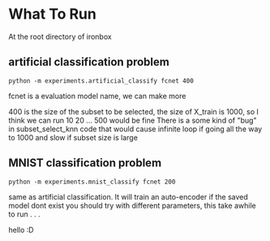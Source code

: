 # What To Run

At the root directory of ironbox

## artificial classification problem

    python -m experiments.artificial_classify fcnet 400

fcnet is a evaluation model name, we can make more

400 is the size of the subset to be selected, the size of X\_train is 1000, so
I think we can run 10 20 ... 500 would be fine There is a some kind of "bug" in
subset\_select\_knn code that would cause infinite loop if going all the way to
1000 and slow if subset size is large

## MNIST classification problem

    python -m experiments.mnist_classify fcnet 200

same as artificial classification. It will train an auto-encoder if the saved model dont exist
you should try with different parameters, this take awhile to run . . . 

hello :D
